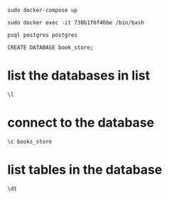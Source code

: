 ```
sudo docker-compose up
```
```
sudo docker exec -it 738b1f6f46be /bin/bash
```
```
psql postgres postgres
```
```
CREATE DATABASE book_store;
```
# list the databases in list
```
\l 
```
# connect to the database
```
\c books_store
```
# list tables in the database
```
\dt
```

